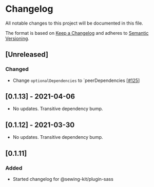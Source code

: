 # Changelog

All notable changes to this project will be documented in this file.

The format is based on [Keep a Changelog](http://keepachangelog.com/en/1.0.0/)
and adheres to [Semantic Versioning](http://semver.org/spec/v2.0.0.html).

## [Unreleased]

### Changed

- Change `optionalDependencies` to `peerDependencies [[#125](https://github.com/Shopify/sewing-kit-next/pull/125/files)]

## [0.1.13] - 2021-04-06

- No updates. Transitive dependency bump.

## [0.1.12] - 2021-03-30

- No updates. Transitive dependency bump.

## [0.1.11]

### Added

- Started changelog for @sewing-kit/plugin-sass
